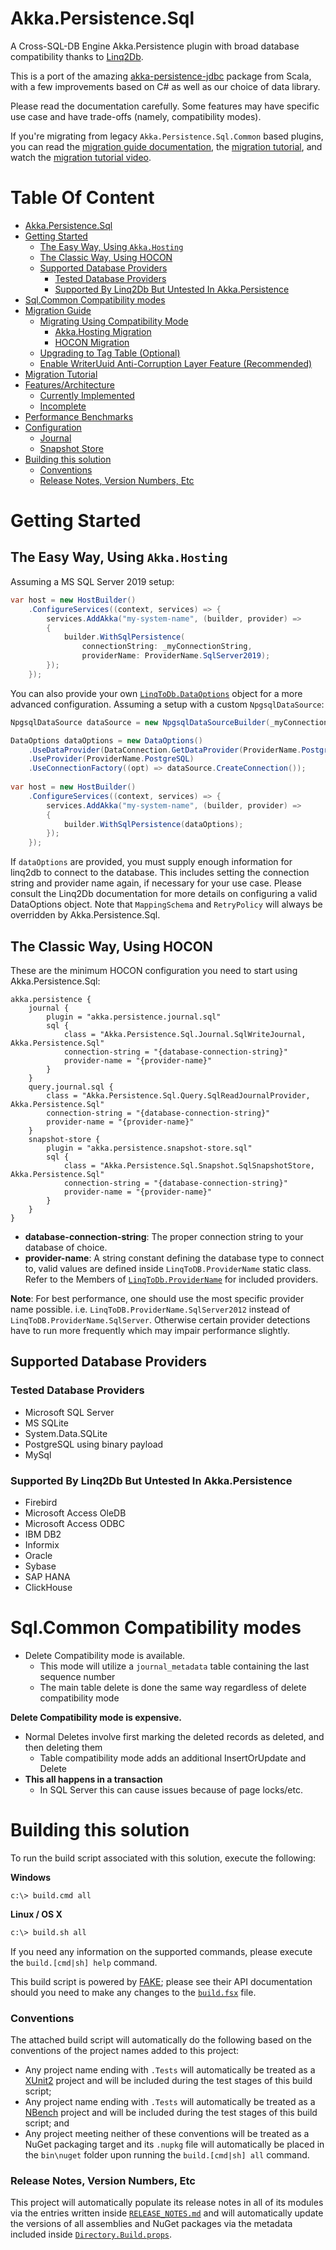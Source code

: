 # Akka.Persistence.Sql

A Cross-SQL-DB Engine Akka.Persistence plugin with broad database compatibility thanks to [Linq2Db](https://linq2db.github.io/).

This is a port of the amazing [akka-persistence-jdbc](https://github.com/akka/akka-persistence-jdbc) package from Scala, with a few improvements based on C# as well as our choice of data library.

Please read the documentation carefully. Some features may have specific use case and have trade-offs (namely, compatibility modes).

If you're migrating from legacy `Akka.Persistence.Sql.Common` based plugins, you can read the [migration guide documentation](https://github.com/akkadotnet/Akka.Persistence.Sql/blob/dev/docs/articles/migration.md), the [migration tutorial](https://github.com/akkadotnet/Akka.Persistence.Sql/blob/dev/docs/articles/migration-walkthrough.md), and watch the [migration tutorial video](https://youtu.be/gSmqUrVHPq8).

# Table Of Content
- [Akka.Persistence.Sql](#akkapersistencesql)
- [Getting Started](#getting-started)
  * [The Easy Way, Using `Akka.Hosting`](#the-easy-way-using-akkahosting)
  * [The Classic Way, Using HOCON](#the-classic-way-using-hocon)
  * [Supported Database Providers](#supported-database-providers)
    + [Tested Database Providers](#tested-database-providers)
    + [Supported By Linq2Db But Untested In Akka.Persistence ](#supported-by-linq2db-but-untested-in-akkapersistence)
- [Sql.Common Compatibility modes](#sqlcommon-compatibility-modes)
- [Migration Guide](./docs/articles/migration.md)
  * [Migrating Using Compatibility Mode](./docs/articles/migration.md#migrating-using-compatibility-mode)
    + [Akka.Hosting Migration](./docs/articles/migration.md#akkahosting-migration)
    + [HOCON Migration](./docs/articles/migration.md#hocon-migration)
  * [Upgrading to Tag Table (Optional)](./docs/articles/migration.md#upgrading-to-tag-table-optional)
  * [Enable WriterUuid Anti-Corruption Layer Feature (Recommended)](./docs/articles/migration.md#enable-writeruuid-anti-corruption-layer-feature-recommended)
- [Migration Tutorial](./docs/articles/migration-walkthrough.md)
- [Features/Architecture](./docs/articles/features.md)
  * [Currently Implemented](./docs/articles/features.md#currently-implemented)
  * [Incomplete](./docs/articles/features.md#incomplete)
- [Performance Benchmarks](./docs/articles/benchmarks.md)
- [Configuration](./docs/articles/configuration.md)
  * [Journal](./docs/articles/configuration.md#journal)
  * [Snapshot Store](./docs/articles/configuration.md#snapshot-store)
- [Building this solution](#building-this-solution)
  + [Conventions](#conventions)
  + [Release Notes, Version Numbers, Etc](#release-notes-version-numbers-etc)

# Getting Started

## The Easy Way, Using `Akka.Hosting`

Assuming a MS SQL Server 2019 setup:
```csharp
var host = new HostBuilder()
    .ConfigureServices((context, services) => {
        services.AddAkka("my-system-name", (builder, provider) =>
        {
            builder.WithSqlPersistence(
                connectionString: _myConnectionString,
                providerName: ProviderName.SqlServer2019);
        });
    });
```

You can also provide your own [`LinqToDb.DataOptions`](https://linq2db.github.io/api/linq2db/LinqToDB.DataOptions.html) object for a more advanced configuration.
Assuming a setup with a custom `NpgsqlDataSource`:
```csharp
NpgsqlDataSource dataSource = new NpgsqlDataSourceBuilder(_myConnectionString).Build();

DataOptions dataOptions = new DataOptions()
    .UseDataProvider(DataConnection.GetDataProvider(ProviderName.PostgreSQL, dataSource.ConnectionString) ?? throw new Exception("Could not get data provider"))
    .UseProvider(ProviderName.PostgreSQL)
    .UseConnectionFactory((opt) => dataSource.CreateConnection());
    
var host = new HostBuilder()
    .ConfigureServices((context, services) => {
        services.AddAkka("my-system-name", (builder, provider) =>
        {
            builder.WithSqlPersistence(dataOptions);
        });
    });
```
If `dataOptions` are provided, you must supply enough information for linq2db to connect to the database. 
This includes setting the connection string and provider name again, if necessary for your use case. 
Please consult the Linq2Db documentation for more details on configuring a valid DataOptions object. 
Note that `MappingSchema` and `RetryPolicy` will always be overridden by Akka.Persistence.Sql.

## The Classic Way, Using HOCON

These are the minimum HOCON configuration you need to start using Akka.Persistence.Sql:
```hocon
akka.persistence {
    journal {
        plugin = "akka.persistence.journal.sql"
        sql {
            class = "Akka.Persistence.Sql.Journal.SqlWriteJournal, Akka.Persistence.Sql"
            connection-string = "{database-connection-string}"
            provider-name = "{provider-name}"
        }
    }
    query.journal.sql {
        class = "Akka.Persistence.Sql.Query.SqlReadJournalProvider, Akka.Persistence.Sql"
        connection-string = "{database-connection-string}"
        provider-name = "{provider-name}"
    }
    snapshot-store {
        plugin = "akka.persistence.snapshot-store.sql"
        sql {
            class = "Akka.Persistence.Sql.Snapshot.SqlSnapshotStore, Akka.Persistence.Sql"
            connection-string = "{database-connection-string}"
            provider-name = "{provider-name}"
        }
    }
}
```

* **database-connection-string**: The proper connection string to your database of choice.
* **provider-name**: A string constant defining the database type to connect to, valid values are defined inside `LinqToDB.ProviderName` static class. Refer to the Members of [`LinqToDb.ProviderName`](https://linq2db.github.io/api/LinqToDB.ProviderName.html) for included providers.

**Note**: For best performance, one should use the most specific provider name possible. i.e. `LinqToDB.ProviderName.SqlServer2012` instead of `LinqToDB.ProviderName.SqlServer`. Otherwise certain provider detections have to run more frequently which may impair performance slightly.

## Supported Database Providers

### Tested Database Providers
- Microsoft SQL Server
- MS SQLite
- System.Data.SQLite
- PostgreSQL using binary payload
- MySql

### Supported By Linq2Db But Untested In Akka.Persistence
- Firebird
- Microsoft Access OleDB
- Microsoft Access ODBC
- IBM DB2
- Informix
- Oracle
- Sybase
- SAP HANA
- ClickHouse

# Sql.Common Compatibility modes

- Delete Compatibility mode is available.
  - This mode will utilize a `journal_metadata` table containing the last sequence number
  - The main table delete is done the same way regardless of delete compatibility mode

**Delete Compatibility mode is expensive.**

- Normal Deletes involve first marking the deleted records as deleted, and then deleting them
  - Table compatibility mode adds an additional InsertOrUpdate and Delete
- **This all happens in a transaction**
  - In SQL Server this can cause issues because of page locks/etc.

# Building this solution

To run the build script associated with this solution, execute the following:

**Windows**
```
c:\> build.cmd all
```

**Linux / OS X**
```bash
c:\> build.sh all
```

If you need any information on the supported commands, please execute the `build.[cmd|sh] help` command.

This build script is powered by [FAKE](https://fake.build/); please see their API documentation should you need to make any changes to the [`build.fsx`](build.fsx) file.

### Conventions

The attached build script will automatically do the following based on the conventions of the project names added to this project:

* Any project name ending with `.Tests` will automatically be treated as a [XUnit2](https://xunit.github.io/) project and will be included during the test stages of this build script;
* Any project name ending with `.Tests` will automatically be treated as a [NBench](https://github.com/petabridge/NBench) project and will be included during the test stages of this build script; and
* Any project meeting neither of these conventions will be treated as a NuGet packaging target and its `.nupkg` file will automatically be placed in the `bin\nuget` folder upon running the `build.[cmd|sh] all` command.

### Release Notes, Version Numbers, Etc

This project will automatically populate its release notes in all of its modules via the entries written inside [`RELEASE_NOTES.md`](RELEASE_NOTES.md) and will automatically update the versions of all assemblies and NuGet packages via the metadata included inside [`Directory.Build.props`](src/Directory.Build.props).
